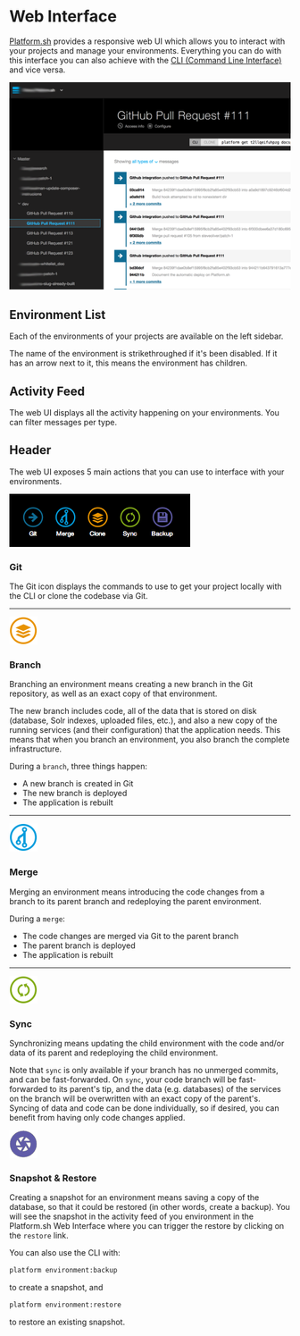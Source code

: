 # Web Interface

[Platform.sh](https://platform.sh/) provides a responsive web UI which allows you to interact with your projects and manage your environments. Everything you can do with this interface you can also achieve with the  [CLI (Command Line Interface)](/overview/cli) and vice versa.

![Web Interface](images/platform-ui.png)

## Environment List

Each of the environments of your projects are available on the left sidebar.

The name of the environment is strikethroughed if it's been disabled. If it has an arrow next to it, this means the environment has children.

## Activity Feed

The web UI displays all the activity happening on your environments. You can filter messages per type.

## Header


The web UI exposes 5 main actions that you can use to interface with your environments.

![Header](images/ui-header.png)

### Git

The Git icon displays the commands to use to get your project locally with the CLI or clone the codebase via Git.

------------------------------------------------------------------------

![Branch](/overview/images/icon-branch.png)

### Branch

Branching an environment means creating a new branch in the Git repository, as well as an exact copy of that environment.

The new branch includes code, all of the data that is stored on disk (database, Solr indexes, uploaded files, etc.), and also a new copy of the running services (and their configuration) that the application needs. This means that when you branch an environment, you also branch the complete infrastructure.

During a `branch`, three things happen:

-   A new branch is created in Git
-   The new branch is deployed
-   The application is rebuilt

------------------------------------------------------------------------

![Merge](/overview/images/icon-merge.png)

### Merge

Merging an environment means introducing the code changes from a branch to its parent branch and redeploying the parent environment.

During a `merge`:

-   The code changes are merged via Git to the parent branch
-   The parent branch is deployed
-   The application is rebuilt

------------------------------------------------------------------------

![Sync](/overview/images/icon-sync.png)

### Sync

Synchronizing means updating the child environment with the code and/or data of its parent and redeploying the child environment.

Note that `sync` is only available if your branch has no unmerged commits, and can be fast-forwarded. On `sync`, your code branch will be fast-forwarded to its parent's tip, and the data (e.g. databases) of the services on the branch will be overwritten with an exact copy of the parent's. Syncing of data and code can be done individually, so if desired, you can benefit from having only code changes applied.

![image](/overview/images/icon-backup.png)

### Snapshot & Restore

Creating a snapshot for an environment means saving a copy of the database, so that it could be restored (in other words, create a backup). You will see the snapshot in the activity feed of you environment in the Platform.sh Web Interface where you can trigger the restore by
clicking on the `restore` link.

You can also use the CLI with:

```bash
platform environment:backup
```

to create a snapshot, and

```bash
platform environment:restore
```

to restore an existing snapshot.
